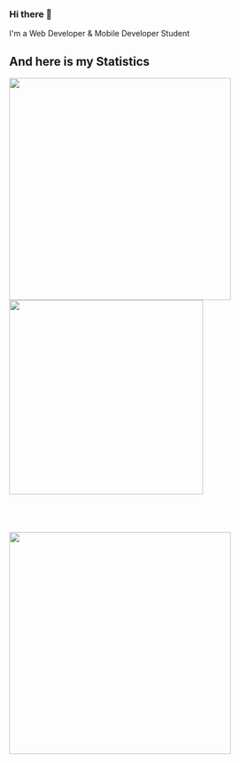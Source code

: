 ### Hi there 👋

I'm a Web Developer & Mobile Developer Student

<h2 align="left">And here is my Statistics</h2>
<p align=left>
  <div align=left>
    <a href="https://github.com/denvercoder1/github-readme-streak-stats" title="Go to Source">
      <img align="left" width="400" src="https://streak-stats.demolab.com?user=Fajrunshubhi&theme=gruvbox-duo&hide_border=true&border_radius=0" />
    </a>
    <a href="https://github.com/anuraghazra/github-readme-stats">
      <img width="350" align="center" src="https://github-readme-stats.vercel.app/api/top-langs/?username=Fajrunshubhi&layout=compact&theme=gruvbox" />
    </a>
  </div>
  <br><br><br><br>
      <a href="https://github.com/anuraghazra/github-readme-stats" title="Go to Source">
      <img align="left" width="400" src="https://github-readme-stats.vercel.app/api?username=Fajrunshubhi&count_private=true&show_icons=true&theme=gruvbox" />
    </a>
  </div>
  <br>
